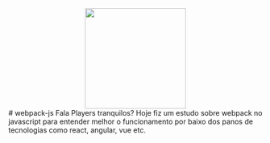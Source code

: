 <div align="center">
    <img width="200" height="200" align="center" src="https://cdn.jsdelivr.net/gh/devicons/devicon/icons/javascript/javascript-plain.svg" />
</div>
# webpack-js
Fala Players tranquilos? Hoje fiz um estudo sobre webpack no javascript para entender melhor o funcionamento por baixo dos panos de tecnologias como react, angular, vue etc.
